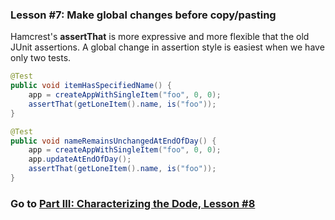 ### Lesson #7: Make global changes before copy/pasting
Hamcrest's **assertThat** is more expressive and more flexible that the old JUnit assertions.  A global change in assertion style is easiest when we have only two tests.

```java
@Test
public void itemHasSpecifiedName() {
    app = createAppWithSingleItem("foo", 0, 0);
    assertThat(getLoneItem().name, is("foo"));
}

@Test
public void nameRemainsUnchangedAtEndOfDay() {
    app = createAppWithSingleItem("foo", 0, 0);
    app.updateAtEndOfDay();
    assertThat(getLoneItem().name, is("foo"));
}
```
### Go to [Part III: Characterizing the Dode, Lesson #8](https://github.com/d215steinberg/GildedRose-Java/tree/Lesson%238)